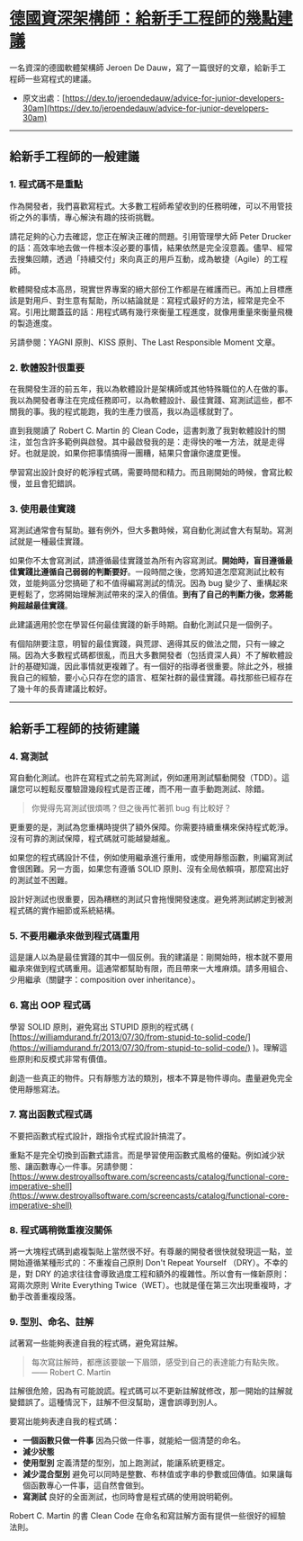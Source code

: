 # [德國資深架構師：給新手工程師的幾點建議](https://codelove.tw/@tony/post/63rlq1)

一名資深的德國軟體架構師 Jeroen De Dauw，寫了一篇很好的文章，給新手工程師一些寫程式的建議。

-   原文出處：[https://dev.to/jeroendedauw/advice-for-junior-developers-30am](https://dev.to/jeroendedauw/advice-for-junior-developers-30am)

---

## 給新手工程師的一般建議

### 1. 程式碼不是重點

作為開發者，我們喜歡寫程式。大多數工程師希望收到的任務明確，可以不用管技術之外的事情，專心解決有趣的技術挑戰。

請花足夠的心力去確認，您正在解決正確的問題。引用管理學大師 Peter Drucker 的話：高效率地去做一件根本沒必要的事情，結果依然是完全沒意義。儘早、經常去搜集回饋，透過「持續交付」來向真正的用戶互動，成為敏捷（Agile）的工程師。

軟體開發成本高昂，現實世界專案的絕大部份工作都是在維護而已。再加上目標應該是對用戶、對生意有幫助，所以結論就是：寫程式最好的方法，經常是完全不寫。引用比爾蓋茲的話：用程式碼有幾行來衡量工程進度，就像用重量來衡量飛機的製造進度。

另請參閱：YAGNI 原則、KISS 原則、The Last Responsible Moment 文章。

### 2. 軟體設計很重要

在我開發生涯的前五年，我以為軟體設計是架構師或其他特殊職位的人在做的事。我以為開發者專注在完成任務即可，以為軟體設計、最佳實踐、寫測試這些，都不關我的事。我的程式能跑，我的生產力很高，我以為這樣就對了。

直到我閱讀了 Robert C. Martin 的 Clean Code，這書刺激了我對軟體設計的關注，並包含許多範例與啟發。其中最啟發我的是：走得快的唯一方法，就是走得好。也就是說，如果你把事情搞得一團糟，結果只會讓你速度更慢。

學習寫出設計良好的乾淨程式碼，需要時間和精力。而且剛開始的時候，會寫比較慢，並且會犯錯誤。

### 3. 使用最佳實踐

寫測試通常會有幫助。雖有例外，但大多數時候，寫自動化測試會大有幫助。寫測試就是一種最佳實踐。

如果你不太會寫測試，請遵循最佳實踐並為所有內容寫測試。**開始時，盲目遵循最佳實踐比遵循自己弱弱的判斷要好**。一段時間之後，您將知道怎麼寫測試比較有效，並能夠區分您搞砸了和不值得編寫測試的情況。因為 bug 變少了、重構起來更輕鬆了，您將開始理解測試帶來的深入的價值。**到有了自己的判斷力後，您將能夠超越最佳實踐**。

此建議適用於您在學習任何最佳實踐的新手時期。自動化測試只是一個例子。

有個陷阱要注意，明智的最佳實踐，與荒謬、適得其反的做法之間，只有一線之隔。因為大多數程式碼都很亂，而且大多數開發者（包括資深人員）不了解軟體設計的基礎知識，因此事情就更複雜了。有一個好的指導者很重要。除此之外，根據我自己的經驗，要小心只存在您的語言、框架社群的最佳實踐。尋找那些已經存在了幾十年的長青建議比較好。

---

## 給新手工程師的技術建議

### 4. 寫測試

寫自動化測試。也許在寫程式之前先寫測試，例如運用測試驅動開發（TDD）。這讓您可以輕鬆反覆驗證幾段程式是否正確，而不用一直手動跑測試、除錯。

> 你覺得先寫測試很煩嗎？但之後再忙著抓 bug 有比較好？

更重要的是，測試為您重構時提供了額外保障。你需要持續重構來保持程式乾淨。沒有可靠的測試保障，程式碼就可能越變越亂。

如果您的程式碼設計不佳，例如使用繼承進行重用，或使用靜態函數，則編寫測試會很困難。另一方面，如果您有遵循 SOLID 原則、沒有全局依賴項，那麼寫出好的測試並不困難。

設計好測試也很重要，因為糟糕的測試只會拖慢開發速度。避免將測試綁定到被測程式碼的實作細節或系統結構。

### 5. 不要用繼承來做到程式碼重用

這是讓人以為是最佳實踐的其中一個反例。我的建議是：剛開始時，根本就不要用繼承來做到程式碼重用。這通常都幫助有限，而且帶來一大堆麻煩。請多用組合、少用繼承（關鍵字：composition over inheritance）。

### 6. 寫出 OOP 程式碼

學習 SOLID 原則，避免寫出 STUPID 原則的程式碼 ( [https://williamdurand.fr/2013/07/30/from-stupid-to-solid-code/](https://williamdurand.fr/2013/07/30/from-stupid-to-solid-code/) )。理解這些原則和反模式非常有價值。

創造一些真正的物件。只有靜態方法的類別，根本不算是物件導向。盡量避免完全使用靜態寫法。

### 7. 寫出函數式程式碼

不要把函數式程式設計，跟指令式程式設計搞混了。

重點不是完全切換到函數式語言。而是學習使用函數式風格的優點。例如減少狀態、讓函數專心一件事。另請參閱：[https://www.destroyallsoftware.com/screencasts/catalog/functional-core-imperative-shell](https://www.destroyallsoftware.com/screencasts/catalog/functional-core-imperative-shell)

### 8. 程式碼稍微重複沒關係

將一大塊程式碼到處複製貼上當然很不好。有尊嚴的開發者很快就發現這一點，並開始遵循某種形式的：不重複自己原則 Don't Repeat Yourself （DRY）。不幸的是，對 DRY 的追求往往會導致過度工程和額外的複雜性。所以會有一條新原則：寫兩次原則 Write Everything Twice（WET）。也就是僅在第三次出現重複時，才動手改善重複段落。

### 9. 型別、命名、註解

試著寫一些能夠表達自我的程式碼，避免寫註解。

> 每次寫註解時，都應該要皺一下眉頭，感受到自己的表達能力有點失敗。 —— Robert C. Martin

註解很危險，因為有可能說謊。程式碼可以不更新註解就修改，那一開始的註解就變錯誤了。這種情況下，註解不但沒幫助，還會誤導到別人。

要寫出能夠表達自我的程式碼：

-   **一個函數只做一件事** 因為只做一件事，就能給一個清楚的命名。
-   **減少狀態**
-   **使用型別** 定義清楚的型別，加上跑測試，能讓系統更穩定。
-   **減少混合型別** 避免可以同時是整數、布林值或字串的參數或回傳值。如果讓每個函數專心一件事，這自然會做到。
-   **寫測試** 良好的全面測試，也同時會是程式碼的使用說明範例。

Robert C. Martin 的書 Clean Code 在命名和寫註解方面有提供一些很好的經驗法則。